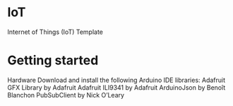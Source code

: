 # IoT
Internet of Things (IoT) Template

# Getting started
Hardware
Download and install the following Arduino IDE libraries:
  Adafruit GFX Library by Adafruit
  Adafruit ILI9341 by Adafruit
  ArduinoJson by Benoît Blanchon
  PubSubClient by Nick O’Leary
